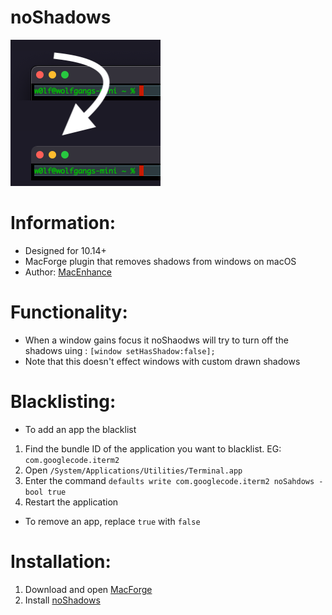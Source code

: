 # noShadows

![preview](./preview.png)

# Information:

- Designed for 10.14+
- MacForge plugin that removes shadows from windows on macOS
- Author: [MacEnhance](https://github.com/MacEnhance)

# Functionality:

- When a window gains focus it noShaodws will try to turn off the shadows uing : `[window setHasShadow:false];`
- Note that this doesn't effect windows with custom drawn shadows

# Blacklisting:

- To add an app the blacklist

1. Find the bundle ID of the application you want to blacklist. EG: `com.googlecode.iterm2`
2. Open `/System/Applications/Utilities/Terminal.app`
3. Enter the command `defaults write com.googlecode.iterm2 noSahdows -bool true`
4. Restart the application

- To remove an app, replace `true` with `false`

# Installation:

1. Download and open [MacForge](https://github.com/w0lfschild/app_updates/raw/master/MacForge1/MacForge.zip)
2. Install [noShadows](https://www.macenhance.com/mflink?com.macenhance.noShadows)

